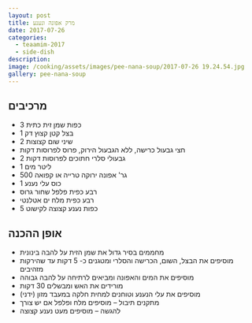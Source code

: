 ```yaml
---
layout: post
title: מרק אפונה ונענע
date: 2017-07-26
categories:
  - teaamim-2017
  - side-dish
description: 
image: /cooking/assets/images/pee-nana-soup/2017-07-26 19.24.54.jpg
gallery: pee-nana-soup
---
```


## מרכיבים

- 3 כפות שמן זית כתית
- 1 בצל קטן קצוץ דק
- 2 שיני שום קצוצות
- חצי גבעול כרישה, ללא הגבעול הירוק, פרוס לפרוסות דקות
- 2 גבעולי סלרי חתוכים לפרוסות דקות
- 1 ליטר מים
- 500 גר' אפונה ירוקה טרייה או קפואה
- 1 כוס עלי נענע
- רבע כפית פלפל שחור גרוס
- רבע כפית מלח ים אטלנטי
- 5 כפות נענע קצוצה לקישוט

## אופן ההכנה

- מחממים בסיר גדול את שמן הזית על להבה בינונית
- מוסיפים את הבצל, השום, הכרישה והסלרי ומטגנים כ- 5 דקות עד שהירקות מזהיבים
- מוסיפים את המים והאפונה ומביאים לרתיחה על להבה גבוהה
- מורידים את האש ומבשלים 30 דקות
- מוסיפים את עלי הנענע וטוחנים למחית חלקה במעבד מזון (ידני)
- מתקנים תיבול – מוסיפים מלח ופלפל אם יש צורך
- להגשה – מוסיפים מעט נענע קצוצה
